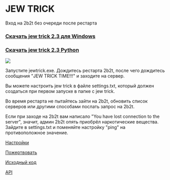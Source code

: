 # JEW TRICK

Вход на 2b2t без очереди после рестарта

### [Скачать jew trick 2.3 для Windows](https://github.com/ZimnyCat/jewtrick-client/releases/download/2.3/jewtrick.exe)
### [Скачать jew trick 2.3 Python](https://github.com/ZimnyCat/jewtrick-client/releases/download/2.3/jewtrick-py.zip)
![](https://img.shields.io/github/downloads/ZimnyCat/jewtrick-client/total?style=flat-square)

Запустите jewtrick.exe. Дождитесь рестарта 2b2t, после чего дождитесь сообщения "JEW TRICK TIME!!!" и заходите на сервер.

Вы можете настроить jew trick в файле settings.txt, который должен создаться при первом запуске в папке с jew trick.

Во время рестарта не пытайтесь зайти на 2b2t, обновить список серверов или другими способами послать запрос на 2b2t.

Если при заходе на 2b2t вам написало "You have lost connection to the server", значит, админ 2b2t опять приобрёл наркотические вещества.
Зайдите в settings.txt и поменяйте настройку "ping" на противоположное значение.

[Настройки](https://jewtrick.xyz/settings)

[Пожертвовать](https://jewtrick.xyz/donate)

[Исходный код](https://github.com/ZimnyCat/jewtrick-client)

[API](http://server.jewtrick.xyz/)

